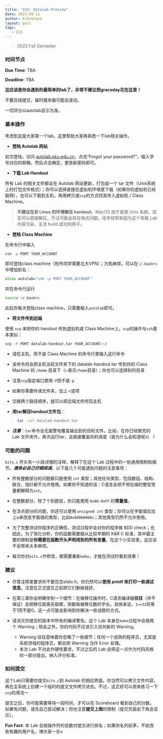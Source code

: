 ```yaml
---
title: "ICS: Datalab Preview"
date: 2023-09-11
author: EchoStone
layout: post
tags:
   - ICS
---
```

> 2023 Fall Semester

### 时间节点

**Due Time**: TBA

**Deadline**: TBA

**这应该是你会遇到的最简单的lab了，非常不建议把graceday花在这里！**

不要压线提交，届时服务器可能会波动。

一切评分以autolab显示为准。

### 基本操作
考虑到这是大家第一个lab，这里帮助大家再熟悉一下lab相关操作。

* **登陆 Autolab 网站**

初次登陆，访问 <a href="https://autolab.pku.edu.cn" target="_blank">autolab.pku.edu.cn</a>，点击“Forgot your password?”，输入学号对应的邮箱，然后点击确定，更改新密码即可。

* **下载 Lab Handout**

所有 Lab 的相关文件都会在 Autolab 网站更新，打包成一个 tar 文件（Unix系统上的打包文件格式）；你可以选择直接在虚拟机环境里下载（如果你的虚拟机已经联网），也可以下载到主机，再用拷贝或`scp`的方式将其传入虚拟机 / Class Machine。
> **不建议在非 Linux 的环境解压 handout**。MacOS 由于是类 Unix 系统，双击可以直接解压，不过可能会存在格式问题。往年经常有因为这个导致 Lab 内容污染，无法 build 成功的例子。

* **登陆 Class Machine**

在命令行中输入
```bash
ssh -p PORT YOUR_ACCOUNT
```
即可登陆class machine（校外同学需要北大VPN）；为免麻烦，可以在`~/.bashrc`中增加别名：
```bash
alias autolab="ssh -p PORT YOUR_ACCOUNT"
```
并在命令行运行
```bash
source ~/.bashrc
```
此后你每次登陆class machine，只需要输入`autolab`即可。

* **将文件传到远端**

使用 `scp` 来把你的 handout 传到虚拟机或 Class Machine上。`scp`的操作与`ssh`基本类似：
```bash
scp -P PORT datalab-handout.tar YOUR_ACCOUNT:~/
```
* 请在主机、而不是 Class Machine 的命令行里输入这行命令
* 该命令将会把主机当前文件夹下的 datalab-handout.tar 传到你的 Class Machine 的 `/home` 目录下（~表示`/home`目录）；你也可以选择别的目录
* 注意`scp`指定端口使用`-P`而不是`-p`
* 如果你需要传递文件夹，加上-r选项
* 交换两个路径顺序，就可以把远端文件传回主机

* **用tar解压handout文件包**：

> ```bash
> tar -xvf datalab-handout.tar
> ```
* ***注意***：`tar`命令会无报警地覆盖输出到的目标文件。比如，在你已经做完的 Lab 文件夹外，再次运行tar，会直接覆盖你的进度（我为什么会知道呢x）！


### 可能的问题
`bits.c` 开头有一小段详细的注释，解释了在这个 Lab 过程中的一些通用限制和细节。***请务必自己仔细阅读***。以下是几个可能遇到问题的注意事项：

* 所有整数部分的问题都只能使用 `int` 类型；其他任何类型，包括数组、结构、联合、指针都不允许使用。如果你不知道的话：C语言会把不带后缀的整型常量都解释为`int`。

* 在整数部分，除了个别题目，你只能使用 `0x00-0xFF` 的**常量值**。

* 在浮点部分的问题，你还可以使用 `unsigned int` 类型；你可以在字面值后加上u来改变字面值的类型，比如`0x80000000u`；其他类型仍然不允许使用。

* 为了完整测试你程序的正确性，测试过程中会对你的程序做 BDD check；也因此，为了简化分析，你的函数需要服从比较早期的 K&R C 标准，其中最主要的限制是**你需要在函数开头声明用到的所有变量**。在这个小实验里，这应该不会带来太多麻烦。

* 每次你对`bits.c`作修改，都需要重新`make`，才能在测试时看到效果！

### 建议

* 尽管注释里要求你不要包含stdio.h，你仍然可以**使用 printf 来打印一些调试信息**。注意在正式提交之前把它们删掉就好。

* 在第三章你会明确学到一个细节：在做移位操作时，C语言编译器**往往**（并不保证）会把移位距离先取模，除数取被移位数的字长。具体来说，`1<<32`将等于1而不是0。这一点可能会影响到你解决一些谜题的方式。

* 请消灭你提交的版本中所有的编译警告。这个 Lab 本身在`make`过程中会报两个 Warning；除此之外，你的代码不应该引入任何新的 Warning。
    * Warning 往往意味着你忽略了一些细节；任何一个成熟的程序员，尤其是系统领域的程序员，都会把 Warning 当作 Error 处理。
    * 本次 Lab 不对此作硬性要求，不过之后的 Lab 会把这一点作为代码风格的一部分提出，纳入评分标准。

### 如何提交

这个Lab只需要你提交`bits.c`到 Autolab 的相应界面。你当然可以拷贝文件内容，再在主系统上创建一个临时的提交文件拷贝进去。不过，这正好可以用来练习一下`scp`的用法～

提交之后，你可能需要等待一段时间，才可以在 Scoreboard 看到自己的分数。如果有问题，请先自己尝试解决；但也注意**提交上限**的限制（提交页面右下角会显示）。

**Fun Fact**: 本 Lab 会按操作符的总数对提交进行排名；如果你名列前茅，不妨改些有趣的用户名，博大家一乐x
